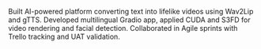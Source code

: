 Built AI-powered platform converting text into lifelike videos using Wav2Lip and gTTS.
Developed multilingual Gradio app, applied CUDA and S3FD for video rendering and facial detection.
Collaborated in Agile sprints with Trello tracking and UAT validation.
